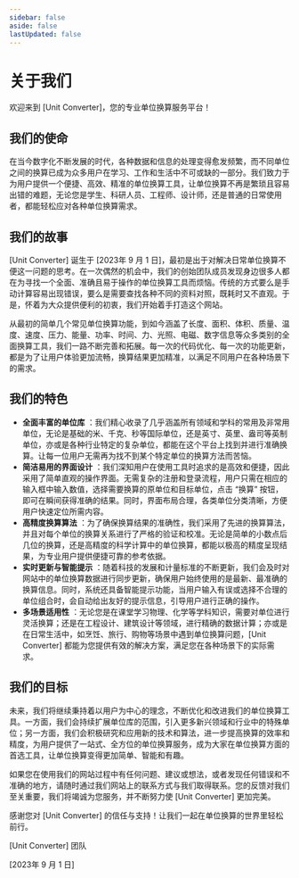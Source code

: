 ```yaml
---
sidebar: false
aside: false
lastUpdated: false
---
```

# 关于我们

欢迎来到 [Unit Converter]，您的专业单位换算服务平台！

## 我们的使命

在当今数字化不断发展的时代，各种数据和信息的处理变得愈发频繁，而不同单位之间的换算已成为众多用户在学习、工作和生活中不可或缺的一部分。我们致力于为用户提供一个便捷、高效、精准的单位换算工具，让单位换算不再是繁琐且容易出错的难题，无论您是学生、科研人员、工程师、设计师，还是普通的日常使用者，都能轻松应对各种单位换算需求。

## 我们的故事

[Unit Converter] 诞生于 [2023年 9 月 1 日]，最初是出于对解决日常单位换算不便这一问题的思考。在一次偶然的机会中，我们的创始团队成员发现身边很多人都在为寻找一个全面、准确且易于操作的单位换算工具而烦恼。传统的方式要么是手动计算容易出现错误，要么是需要查找各种不同的资料对照，既耗时又不直观。于是，怀着为大众提供便利的初衷，我们开始着手打造这个网站。

从最初的简单几个常见单位换算功能，到如今涵盖了长度、面积、体积、质量、温度、速度、压力、能量、功率、时间、力、光照、电磁、数字信息等众多类别的全面换算工具，我们一路不断完善和拓展。每一次的代码优化、每一次的功能更新，都是为了让用户体验更加流畅，换算结果更加精准，以满足不同用户在各种场景下的需求。

## 我们的特色

  * **全面丰富的单位库** ：我们精心收录了几乎涵盖所有领域和学科的常用及非常用单位，无论是基础的米、千克、秒等国际单位，还是英寸、英里、盎司等英制单位，亦或是各种行业特定的复杂单位，都能在这个平台上找到并进行准确换算。让每一位用户无需再为找不到某个特定单位的换算方法而苦恼。
  * **简洁易用的界面设计** ：我们深知用户在使用工具时追求的是高效和便捷，因此采用了简单直观的操作界面。无需复杂的注册和登录流程，用户只需在相应的输入框中输入数值，选择需要换算的原单位和目标单位，点击 “换算” 按钮，即可在瞬间获得准确的结果。同时，界面布局合理，各类单位分类清晰，方便用户快速定位所需内容。
  * **高精度换算算法** ：为了确保换算结果的准确性，我们采用了先进的换算算法，并且对每个单位的换算关系进行了严格的验证和校准。无论是简单的小数点后几位的换算，还是高精度的科学计算中的单位换算，都能以极高的精度呈现结果，为专业用户提供便捷可靠的参考依据。
  * **实时更新与智能提示** ：随着科技的发展和计量标准的不断更新，我们会及时对网站中的单位换算数据进行同步更新，确保用户始终使用的是最新、最准确的换算信息。同时，系统还具备智能提示功能，当用户输入有误或选择不合理的单位组合时，会自动给出友好的提示信息，引导用户进行正确的操作。
  * **多场景适用性** ：无论您是在课堂学习物理、化学等学科知识，需要对单位进行灵活换算；还是在工程设计、建筑设计等领域，进行精确的数据计算；亦或是在日常生活中，如烹饪、旅行、购物等场景中遇到单位换算问题，[Unit Converter] 都能为您提供有效的解决方案，满足您在各种场景下的实际需求。

## 我们的目标

未来，我们将继续秉持着以用户为中心的理念，不断优化和改进我们的单位换算工具。一方面，我们会持续扩展单位库的范围，引入更多新兴领域和行业中的特殊单位；另一方面，我们会积极研究和应用新的技术和算法，进一步提高换算的效率和精度，为用户提供了一站式、全方位的单位换算服务，成为大家在单位换算方面的首选工具，让单位换算变得更加简单、智能和有趣。

如果您在使用我们的网站过程中有任何问题、建议或想法，或者发现任何错误和不准确的地方，请随时通过我们网站上的联系方式与我们取得联系。您的反馈对我们至关重要，我们将竭诚为您服务，并不断努力使 [Unit Converter] 更加完美。

感谢您对 [Unit Converter] 的信任与支持！让我们一起在单位换算的世界里轻松前行。

[Unit Converter] 团队

[2023年 9 月 1 日]
